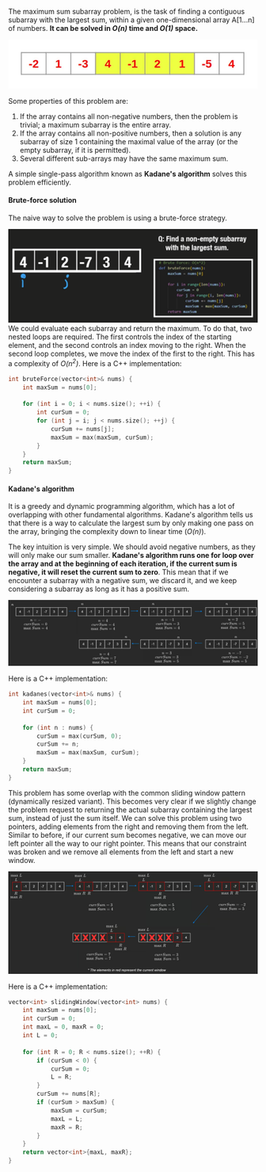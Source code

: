 The maximum sum subarray problem, is the task of finding a contiguous subarray with the largest sum, within a given one-dimensional array A\[1...n\] of numbers. **It can be solved in *O(n)* time and *O(1)* space.**

![3d3d99bd23e29bc941868fe82f776bb1.png](../_resources/3d3d99bd23e29bc941868fe82f776bb1.png)

Some properties of this problem are:

1.  If the array contains all non-negative numbers, then the problem is trivial; a maximum subarray is the entire array.
2.  If the array contains all non-positive numbers, then a solution is any subarray of size 1 containing the maximal value of the array (or the empty subarray, if it is permitted).
3.  Several different sub-arrays may have the same maximum sum.

A simple single-pass algorithm known as **Kadane's algorithm** solves this problem efficiently.

#### Brute-force solution

The naive way to solve the problem is using a brute-force strategy.

![34c75b6e34446ce2b83eb4965d47d401.png](../_resources/34c75b6e34446ce2b83eb4965d47d401.png)  
We could evaluate each subarray and return the maximum. To do that, two nested loops are required. The first controls the index of the starting element, and the second controls an index moving to the right. When the second loop completes, we move the index of the first to the right. This has a complexity of *O($n^2$)*. Here is a C++ implementation:

```C++
int bruteForce(vector<int>& nums) {
    int maxSum = nums[0];

    for (int i = 0; i < nums.size(); ++i) {
        int curSum = 0;
        for (int j = i; j < nums.size(); ++j) {
            curSum += nums[j];
            maxSum = max(maxSum, curSum);
        }
    }
    return maxSum;
}
```

#### Kadane's algorithm

It is a greedy and dynamic programming algorithm, which has a lot of overlapping with other fundamental algorithms. Kadane's algorithm tells us that there is a way to calculate the largest sum by only making one pass on the array, bringing the complexity down to linear time (*O(n)*).

The key intuition is very simple. We should avoid negative numbers, as they will only make our sum smaller. **Kadane's algorithm runs one for loop over the array and at the beginning of each iteration, if the current sum is negative, it will reset the current sum to zero**. This mean that if we encounter a subarray with a negative sum, we discard it, and we keep considering a subarray as long as it has a positive sum.

![73edfcd337f82a202e90466b478dac91.png](../_resources/73edfcd337f82a202e90466b478dac91.png)

Here is a C++ implementation:

```C++
int kadanes(vector<int>& nums) {
    int maxSum = nums[0];
    int curSum = 0;

    for (int n : nums) {
        curSum = max(curSum, 0);
        curSum += n;
        maxSum = max(maxSum, curSum);
    }
    return maxSum;
}
```

This problem has some overlap with the common sliding window pattern (dynamically resized variant). This becomes very clear if we slightly change the problem request to returning the actual subarray containing the largest sum, instead of just the sum itself. We can solve this problem using two pointers, adding elements from the right and removing them from the left. Similar to before, if our current sum becomes negative, we can move our left pointer all the way to our right pointer. This means that our constraint was broken and we remove all elements from the left and start a new window.

![abc51c78bc95d7e021a88233a6da26f0.png](../_resources/abc51c78bc95d7e021a88233a6da26f0.png)

Here is a C++ implementation:

```C++
vector<int> slidingWindow(vector<int> nums) {
    int maxSum = nums[0];
    int curSum = 0;
    int maxL = 0, maxR = 0;
    int L = 0;

    for (int R = 0; R < nums.size(); ++R) {
        if (curSum < 0) {
            curSum = 0;
            L = R;
        }
        curSum += nums[R];
        if (curSum > maxSum) {
            maxSum = curSum;
            maxL = L; 
            maxR = R;     
        }    
    }    
    return vector<int>{maxL, maxR};
}
```